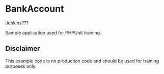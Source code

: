 BankAccount
===========

Jenkins???

Sample application used for PHPUnit training.

Disclaimer
----------

This example code is no production code and should be used for training purposes only.
